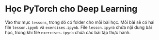 <!-- markdownlint-disable MD013 -->
# Học PyTorch cho Deep Learning

Vào thư mục `lessons`, trong đó có folder cho mỗi bài học. Mỗi bài sẽ có hai file `lesson.ipynb` và `exercises.ipynb`. File `lesson.ipynb` chứa nội dung bài học, trong khi file `exercises.ipynb` chứa các bài tập thực hành.
